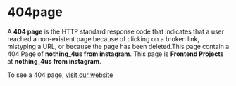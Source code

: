 # 404page
<p>A <strong>404 page</strong> is the HTTP standard response code that indicates that a user reached a non-existent page because of clicking on a broken link, mistyping a URL, or because the page has been deleted.This page contain a 404 Page of <strong>nothing_4us from instagram</strong>. This page is <b>Frontend Projects</b> at <strong>nothing_4us from instagram</strong>.</p>
<p>To see a 404 page, <a href="https://richardgery.github.io/404page/">visit our website</a></p>
